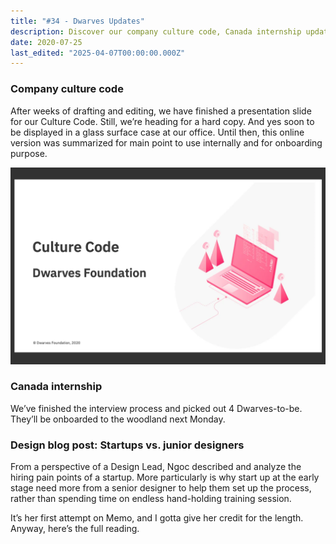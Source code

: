 ```yaml
---
title: "#34 - Dwarves Updates"
description: Discover our company culture code, Canada internship updates, and insights on startups hiring junior designers from a design lead’s perspective in this concise blog post.
date: 2020-07-25
last_edited: "2025-04-07T00:00:00.000Z"
---
```


### Company culture code

After weeks of drafting and editing, we have finished a presentation slide for our Culture Code. Still, we’re heading for a hard copy. And yes soon to be displayed in a glass surface case at our office. Until then, this online version was summarized for main point to use internally and for onboarding purpose.

![](assets/notion-image-1744007024890-od6xi.webp)

### Canada internship

We’ve finished the interview process and picked out 4 Dwarves-to-be. They’ll be onboarded to the woodland next Monday.

### Design blog post: Startups vs. junior designers

From a perspective of a Design Lead, Ngoc described and analyze the hiring pain points of a startup. More particularly is why start up at the early stage need more from a senior designer to help them set up the process, rather than spending time on endless hand-holding training session.

It’s her first attempt on Memo, and I gotta give her credit for the length. Anyway, here’s the full reading.

